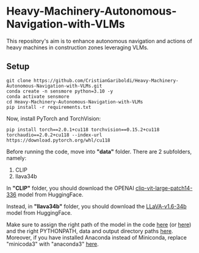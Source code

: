 # Heavy-Machinery-Autonomous-Navigation-with-VLMs
This repository's aim is to enhance autonomous navigation and actions of heavy machines in construction zones leveraging VLMs.

## Setup

```
git clone https://github.com/CristianGariboldi/Heavy-Machinery-Autonomous-Navigation-with-VLMs.git
conda create -n sensmore python=3.10 -y
conda activate sensmore
cd Heavy-Machinery-Autonomous-Navigation-with-VLMs
pip install -r requirements.txt
```

Now, install PyTorch and TorchVision:
```
pip install torch==2.0.1+cu118 torchvision==0.15.2+cu118 torchaudio==2.0.2+cu118 --index-url https://download.pytorch.org/whl/cu118
```

Before running the code, move into **"data"** folder. There are 2 subfolders, namely:

1) CLIP
2) llava34b

In **"CLIP"** folder, you should download the OPENAI [clip-vit-large-patch14-336](https://huggingface.co/openai/clip-vit-large-patch14-336/tree/main) model from HuggingFace.

Instead, in **"llava34b"** folder, you should download the [LLaVA-v1.6-34b](https://huggingface.co/liuhaotian/llava-v1.6-34b/tree/main) model from HuggingFace.

Make sure to assign the right path of the model in the code [here](https://github.com/CristianGariboldi/Heavy-Machinery-Autonomous-Navigation-with-VLMs/blob/main/data_tools/QA_data_generation.py#L105) (or [here](https://github.com/CristianGariboldi/Heavy-Machinery-Autonomous-Navigation-with-VLMs/blob/main/data_tools/QA_data_generation.py#L76)) and the right PYTHONPATH, data and output directory paths [here](https://github.com/CristianGariboldi/Heavy-Machinery-Autonomous-Navigation-with-VLMs/blob/main/data_tools/VLM_converter.sh#L3-L11). Moreover, if you have installed Anaconda instead of Miniconda, replace "minicoda3" with "anaconda3" [here](https://github.com/CristianGariboldi/Heavy-Machinery-Autonomous-Navigation-with-VLMs/blob/main/data_tools/VLM_converter.sh#L8).